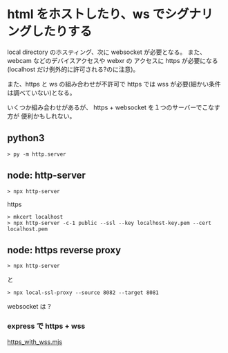 # html をホストしたり、ws でシグナリングしたりする 

local directory のホスティング、次に websocket が必要となる。
また、webcam などのデバイスアクセスや webxr の
アクセスに https が必要になる(localhost だけ例外的に許可される?のに注意)。

また、https と ws の組み合わせが不許可で
https では wss が必要(細かい条件は調べていない)となる。

いくつか組み合わせがあるが、
https + websocket を１つのサーバーでこなす方が
便利かもしれない。

## python3

```
> py -m http.server
```

## node: http-server

```
> npx http-server
```

https

```
> mkcert localhost
> npx http-server -c-1 public --ssl --key localhost-key.pem --cert localhost.pem
```

## node: https reverse proxy 

```
> npx http-server
```

と

```
> npx local-ssl-proxy --source 8082 --target 8081
```

websocket は ?

### express で https + wss

[https_with_wss.mjs](./https_with_wss.mjs)

